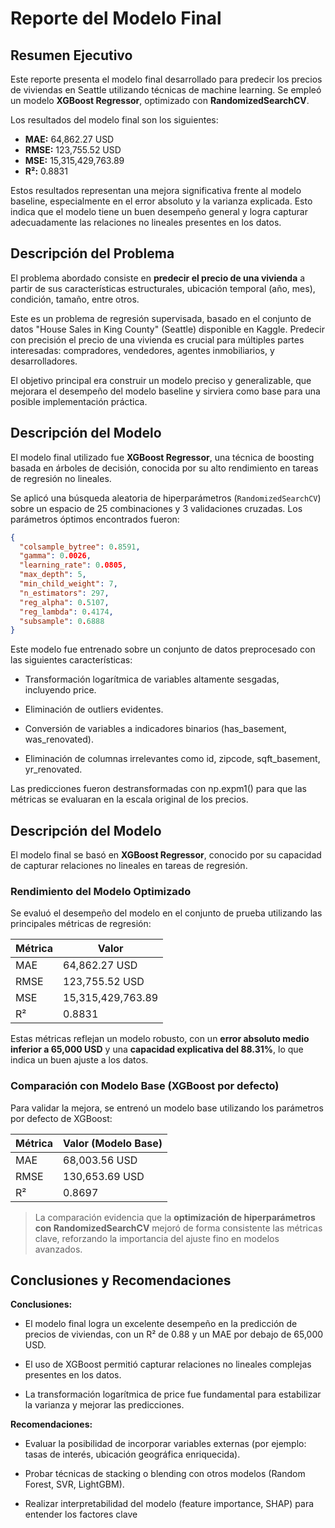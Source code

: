 # Reporte del Modelo Final

## Resumen Ejecutivo

Este reporte presenta el modelo final desarrollado para predecir los precios de viviendas en Seattle utilizando técnicas de machine learning. Se empleó un modelo **XGBoost Regressor**, optimizado con **RandomizedSearchCV**.

Los resultados del modelo final son los siguientes:

- **MAE:** 64,862.27 USD  
- **RMSE:** 123,755.52 USD  
- **MSE:** 15,315,429,763.89  
- **R²:** 0.8831

Estos resultados representan una mejora significativa frente al modelo baseline, especialmente en el error absoluto y la varianza explicada. Esto indica que el modelo tiene un buen desempeño general y logra capturar adecuadamente las relaciones no lineales presentes en los datos.

## Descripción del Problema

El problema abordado consiste en **predecir el precio de una vivienda** a partir de sus características estructurales, ubicación temporal (año, mes), condición, tamaño, entre otros. 

Este es un problema de regresión supervisada, basado en el conjunto de datos "House Sales in King County" (Seattle) disponible en Kaggle. Predecir con precisión el precio de una vivienda es crucial para múltiples partes interesadas: compradores, vendedores, agentes inmobiliarios, y desarrolladores.

El objetivo principal era construir un modelo preciso y generalizable, que mejorara el desempeño del modelo baseline y sirviera como base para una posible implementación práctica.

## Descripción del Modelo

El modelo final utilizado fue **XGBoost Regressor**, una técnica de boosting basada en árboles de decisión, conocida por su alto rendimiento en tareas de regresión no lineales.

Se aplicó una búsqueda aleatoria de hiperparámetros (`RandomizedSearchCV`) sobre un espacio de 25 combinaciones y 3 validaciones cruzadas. Los parámetros óptimos encontrados fueron:

```json
{
  "colsample_bytree": 0.8591,
  "gamma": 0.0026,
  "learning_rate": 0.0805,
  "max_depth": 5,
  "min_child_weight": 7,
  "n_estimators": 297,
  "reg_alpha": 0.5107,
  "reg_lambda": 0.4174,
  "subsample": 0.6888
}
```

Este modelo fue entrenado sobre un conjunto de datos preprocesado con las siguientes características:

- Transformación logarítmica de variables altamente sesgadas, incluyendo price.

- Eliminación de outliers evidentes.

- Conversión de variables a indicadores binarios (has_basement, was_renovated).

- Eliminación de columnas irrelevantes como id, zipcode, sqft_basement, yr_renovated.

Las predicciones fueron destransformadas con np.expm1() para que las métricas se evaluaran en la escala original de los precios.

## Descripción del Modelo

El modelo final se basó en **XGBoost Regressor**, conocido por su capacidad de capturar relaciones no lineales en tareas de regresión.

### Rendimiento del Modelo Optimizado

Se evaluó el desempeño del modelo en el conjunto de prueba utilizando las principales métricas de regresión:

| Métrica | Valor               |
|---------|---------------------|
| MAE     | 64,862.27 USD       |
| RMSE    | 123,755.52 USD      |
| MSE     | 15,315,429,763.89   |
| R²      | 0.8831              |

Estas métricas reflejan un modelo robusto, con un **error absoluto medio inferior a 65,000 USD** y una **capacidad explicativa del 88.31%**, lo que indica un buen ajuste a los datos.

### Comparación con Modelo Base (XGBoost por defecto)

Para validar la mejora, se entrenó un modelo base utilizando los parámetros por defecto de XGBoost:

| Métrica | Valor (Modelo Base) |
|---------|----------------------|
| MAE     | 68,003.56 USD        |
| RMSE    | 130,653.69 USD       |
| R²      | 0.8697               |

> La comparación evidencia que la **optimización de hiperparámetros con RandomizedSearchCV** mejoró de forma consistente las métricas clave, reforzando la importancia del ajuste fino en modelos avanzados.


## Conclusiones y Recomendaciones

**Conclusiones:**

- El modelo final logra un excelente desempeño en la predicción de precios de viviendas, con un R² de 0.88 y un MAE por debajo de 65,000 USD.

- El uso de XGBoost permitió capturar relaciones no lineales complejas presentes en los datos.

- La transformación logarítmica de price fue fundamental para estabilizar la varianza y mejorar las predicciones.

**Recomendaciones:**

- Evaluar la posibilidad de incorporar variables externas (por ejemplo: tasas de interés, ubicación geográfica enriquecida).

- Probar técnicas de stacking o blending con otros modelos (Random Forest, SVR, LightGBM).

- Realizar interpretabilidad del modelo (feature importance, SHAP) para entender los factores clave